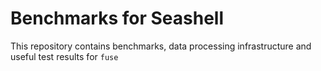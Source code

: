 # Benchmarks for Seashell

This repository contains benchmarks, data processing infrastructure and useful test results for `fuse`
